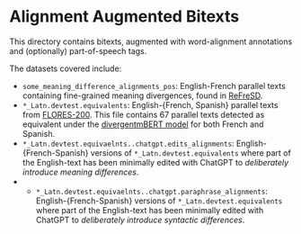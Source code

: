 # Alignment Augmented Bitexts

This directory contains bitexts, augmented with word-alignment annotations and (optionally) part-of-speech tags.

The datasets covered include: 

* ``some_meaning_difference_alignments_pos``: English-French parallel texts containing fine-grained meaning divergences, found in [ReFreSD](https://github.com/Elbria/xling-SemDiv/tree/master/REFreSD/REFreSD_for_huggingface).
* ``*_Latn.devtest.equivalents``: English-{French, Spanish} parallel texts from [FLORES-200](https://github.com/facebookresearch/flores/blob/main/flores200/README.md). This file contains 67 parallel texts detected as equivalent under the [divergentmBERT model](https://github.com/Elbria/xling-SemDiv) for both French and Spanish. 
* ``*_Latn.devtest.equivaelnts..chatgpt.edits_alignments``: English-{French-Spanish} versions of ``*_Latn.devtest.equivalents`` where part of the English-text has been minimally edited with ChatGPT to *deliberately introduce meaning differences*.
* * ``*_Latn.devtest.equivaelnts..chatgpt.paraphrase_alignments``: English-{French-Spanish} versions of ``*_Latn.devtest.equivalents`` where part of the English-text has been minimally edited with ChatGPT to *deliberately introduce syntactic differences*.